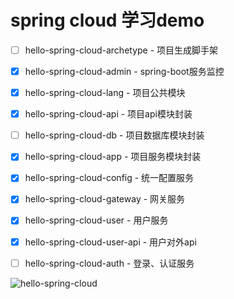 # spring cloud 学习demo


- [ ] hello-spring-cloud-archetype - 项目生成脚手架
- [x] hello-spring-cloud-admin - spring-boot服务监控
- [x] hello-spring-cloud-lang - 项目公共模块
- [x] hello-spring-cloud-api - 项目api模块封装
- [ ] hello-spring-cloud-db - 项目数据库模块封装
- [x] hello-spring-cloud-app - 项目服务模块封装
- [x] hello-spring-cloud-config - 统一配置服务
- [x] hello-spring-cloud-gateway - 网关服务
- [x] hello-spring-cloud-user - 用户服务
- [x] hello-spring-cloud-user-api - 用户对外api
- [ ] hello-spring-cloud-auth - 登录、认证服务


![hello-spring-cloud](https://s2.ax1x.com/2019/08/12/mpwWqg.png)
